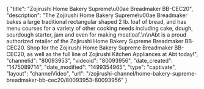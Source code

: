 {
    "title": "Zojirushi Home Bakery Supreme\u00ae Breadmaker BB-CEC20",
    "description": "The Zojirushi Home Bakery Supreme\u00ae Breadmaker bakes a large traditional rectangular shaped 2 lb. loaf of bread, and has menu courses for a variety of other cooking needs including cake, dough, sourdough starter, jam and even for making meatloaf.\n\nAbt is a proud authorized retailer of the Zojirushi Home Bakery Supreme Breadmaker BB-CEC20. Shop for the Zojirushi Home Bakery Supreme Breadmaker BB-CEC20, as well as the full line of Zojirushi Kitchen Appliances at Abt today!",
    "channelid": "80093953",
    "videoid": "80093956",
    "date_created": "1475089714",
    "date_modified": "1499354965",
    "type": "captivate",
    "layout": "channelVideo",
    "url": "\/zojirushi-channel\/home-bakery-supreme-breadmaker-bb-cec20\/80093953-80093956"
}